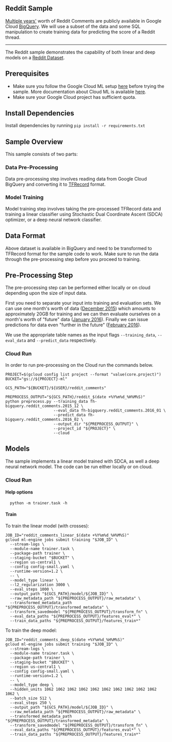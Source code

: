 ## Reddit Sample

[Multiple years'](https://bigquery.cloud.google.com/dataset/fh-bigquery:reddit_comments)
worth of Reddit Comments are publicly available in Google Cloud
[BigQuery](https://cloud.google.com/bigquery/). We will use a subset of the data
and some SQL manipulation to create training data for predicting the score of a
Reddit thread.

- - -

The Reddit sample demonstrates the capability of both linear and deep models on
a [Reddit Dataset](https://www.reddit.com/r/bigquery/wiki/datasets).

## Prerequisites

*   Make sure you follow the Google Cloud ML setup
    [here](https://cloud.google.com/ml/docs/how-tos/getting-set-up)
    before trying the sample. More documentation about Cloud ML is available
    [here](https://cloud.google.com/ml/docs/).
*   Make sure your Google Cloud project has sufficient quota.

## Install Dependencies

Install dependencies by running `pip install -r requirements.txt`

## Sample Overview

This sample consists of two parts:

### Data Pre-Processing

Data pre-processing step involves reading data from Google Cloud BigQuery
and converting it to
[TFRecord](https://www.tensorflow.org/guide/datasets#consuming_tfrecord_data)
format.

### Model Training

Model training step involves taking the pre-processed TFRecord data and
training a linear classifier using Stochastic Dual Coordinate Ascent (SDCA)
optimizer, or a deep neural network classifier.

## Data Format

Above dataset is available in BigQuery and need to be transformed to
TFRecord format for the sample code to work. Make sure to run the data through
the pre-processing step before you proceed to training.

## Pre-Processing Step

The pre-processing step can be performed either locally or on cloud depending
upon the size of input data.

First you need to separate your input into training and evaluation sets. We can
use one month's worth of data
([December 2015](https://bigquery.cloud.google.com/table/fh-bigquery:reddit_comments.2015_12))
which amounts to approximately 20GB for training and we can then evaluate
ourselves on a month's worth of "future" data
([January 2016](https://bigquery.cloud.google.com/table/fh-bigquery:reddit_comments.2016_01)).
Finally we can issue predictions for data even "further in the future"
([February 2016](https://bigquery.cloud.google.com/table/fh-bigquery:reddit_comments.2016_02)).

We use the appropriate table names as the input flags `--training_data`,
`--eval_data` and `--predict_data` respectively.

### Cloud Run

In order to run pre-processing on the Cloud run the commands below.

```
PROJECT=$(gcloud config list project --format "value(core.project)")
BUCKET="gs://${PROJECT}-ml"

GCS_PATH="${BUCKET}/${USER}/reddit_comments"
```

```
PREPROCESS_OUTPUT="${GCS_PATH}/reddit_$(date +%Y%m%d_%H%M%S)"
python preprocess.py --training_data fh-bigquery.reddit_comments.2015_12 \
                     --eval_data fh-bigquery.reddit_comments.2016_01 \
                     --predict_data fh-bigquery.reddit_comments.2016_02 \
                     --output_dir "${PREPROCESS_OUTPUT}" \
                     --project_id "${PROJECT}" \
                     --cloud
```

## Models

The sample implements a linear model trained with SDCA, as well a deep neural
network model. The code can be run either locally or on cloud.

### Cloud Run

#### Help options

```
  python -m trainer.task -h
```

#### Train

To train the linear model (with crosses):

```
JOB_ID="reddit_comments_linear_$(date +%Y%m%d_%H%M%S)"
gcloud ml-engine jobs submit training "$JOB_ID" \
  --stream-logs \
  --module-name trainer.task \
  --package-path trainer \
  --staging-bucket "$BUCKET" \
  --region us-central1 \
  --config config-small.yaml \
  --runtime-version=1.2 \
  -- \
  --model_type linear \
  --l2_regularization 3000 \
  --eval_steps 1000 \
  --output_path "${GCS_PATH}/model/${JOB_ID}" \
  --raw_metadata_path "${PREPROCESS_OUTPUT}/raw_metadata" \
  --transformed_metadata_path "${PREPROCESS_OUTPUT}/transformed_metadata" \
  --transform_savedmodel "${PREPROCESS_OUTPUT}/transform_fn" \
  --eval_data_paths "${PREPROCESS_OUTPUT}/features_eval*" \
  --train_data_paths "${PREPROCESS_OUTPUT}/features_train*"
```

To train the deep model:

```
JOB_ID="reddit_comments_deep_$(date +%Y%m%d_%H%M%S)"
gcloud ml-engine jobs submit training "$JOB_ID" \
  --stream-logs \
  --module-name trainer.task \
  --package-path trainer \
  --staging-bucket "$BUCKET" \
  --region us-central1 \
  --config config-small.yaml \
  --runtime-version=1.2 \
  -- \
  --model_type deep \
  --hidden_units 1062 1062 1062 1062 1062 1062 1062 1062 1062 1062 1062 \
  --batch_size 512 \
  --eval_steps 250 \
  --output_path "${GCS_PATH}/model/${JOB_ID}" \
  --raw_metadata_path "${PREPROCESS_OUTPUT}/raw_metadata" \
  --transformed_metadata_path "${PREPROCESS_OUTPUT}/transformed_metadata" \
  --transform_savedmodel "${PREPROCESS_OUTPUT}/transform_fn" \
  --eval_data_paths "${PREPROCESS_OUTPUT}/features_eval*" \
  --train_data_paths "${PREPROCESS_OUTPUT}/features_train*"
```
